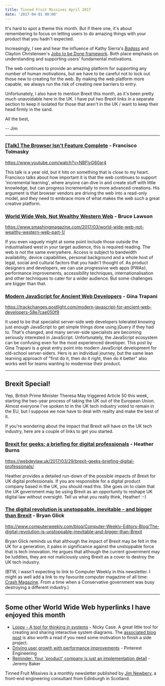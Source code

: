 ```yaml
---
title: Tinned Fruit Missives April 2017
date: '2017-04-01 00:00'
---
```


It's hard to spot a theme this month. But if there one, it's about remembering to focus on letting users to do amazing things with your product that you hadn't expected.

Increasingly, I see and hear the influence of Kathy Sierra's [_Badass_](https://www.amazon.co.uk/Badass-Making-Awesome-Kathy-Sierra/dp/1491919019) and Clayton Christensen's [Jobs to be Done framework](http://www.christenseninstitute.org/key-concepts/jobs-to-be-done/). Both place emphasis on understanding and supporting users' fundamental motivations.

The web continues to provide an amazing platform for supporting any number of human motivations, but we have to be careful not to lock out those new to creating for the web. By making the web platform more capable, we always run the risk of creating new barriers to entry.

Unfortunately, I also have to mention Brexit this month, as it's been pretty much unavoidable here in the UK. I have put two Brexit links in a separate section to keep it isolated for those that aren't in the UK / want to keep their head firmly in the sand.

All the best,

-- Jim

---

### [[Talk] The Browser Isn't Feature Complete](https://www.youtube.com/watch?v=NBFlyG60ar4) - Francisco Tolmasky

https://www.youtube.com/watch?v=NBFlyG60ar4

This talk is a year old, but it hits on something that is close to my heart. Francisco talks about how important it is that the web continues to support 'incremental learning', where anyone can dive in and create stuff with little knowledge, but can progress incrementally to more advanced creations. His argument is that browser vendors are driving the web into a read-only model, and they need to embrace more of what makes the web such a great creative platform.

### [World Wide Web, Not Wealthy Western Web](https://www.smashingmagazine.com/2017/03/world-wide-web-not-wealthy-western-web-part-1/) - Bruce Lawson

https://www.smashingmagazine.com/2017/03/world-wide-web-not-wealthy-western-web-part-1/

If you even vaguely might at some point include those outside the industrialised west in your target audience, this is required reading. The web is not the same everywhere. Access is subject to bandwidth availability, device capabilities, personal background and a whole host of legal, social and cultural factors that you hadn't thought of. As product designers and developers, we can use progressive web apps (PWAs), performance improvements, accessibility techniques, internationalisation and other techniques to cater for a wider audience. But some challenges are bigger than that.

### [Modern JavaScript for Ancient Web Developers](https://trackchanges.postlight.com/modern-javascript-for-ancient-web-developers-58e7cae050f9) - Gina Trapani

https://trackchanges.postlight.com/modern-javascript-for-ancient-web-developers-58e7cae050f9

It used to be that specialist server-side web developers tolerated knowing just enough JavaScript to get simple things done using jQuery if they had to. That's changed, and many server-side specialists are becoming seriously interested in JavaScript. Unfortunately, the JavaScript ecosystem can be confusing even for the most experienced developer. This post by Gina Trapani is a great entry point into modern JavaScript development for old-school server-siders. Hers is an individual journey, but the same lean learning approach of "first do it, then do it right, then do it better" also works well for teams wanting to modernise their product.

---

## Brexit Special!

Yep, British Prime Minister Theresa May triggered Article 50 this week, starting the two-year process of taking the UK out of the European Union. Almost everyone I've spoken to in the UK tech industry voted to remain in the EU, but I suppose we now have to deal with reality and make the best of it.

If you're wondering about the impact that Brexit will have on the UK tech industry, here are a couple of links to get you started.

### [Brexit for geeks: a briefing for digital professionals](https://webdevlaw.uk/2017/03/29/brexit-geeks-briefing-digital-professionals/) - Heather Burns

https://webdevlaw.uk/2017/03/29/brexit-geeks-briefing-digital-professionals/

Heather provides a detailed run-down of the possible impacts of Brexit for UK digital professionals. If you are responsible for a digital product company based in the UK, you should read this. She goes on to claim that the UK government may be using Brexit as an opportunity to reshape UK digital law without oversight. Tell us what you really think, Heather! :-)

### [The digital revolution is unstoppable, inevitable - and bigger than Brexit](http://www.computerweekly.com/blog/Computer-Weekly-Editors-Blog/The-digital-revolution-is-unstoppable-inevitable-and-bigger-than-Brexit) - Bryan Glick

http://www.computerweekly.com/blog/Computer-Weekly-Editors-Blog/The-digital-revolution-is-unstoppable-inevitable-and-bigger-than-Brexit

Bryan Glick reminds us that although the impact of Brexit may be felt in the UK for a generation, it pales in significance against the unstoppable force that is tech innovation. He argues that although the current government may be luddites, they are not maliciously using Brexit as a cover to destroy the UK tech industry.

(BTW, I wasn't expecting to link to Computer Weekly in this newsletter. I might as well add a link to my favourite computer magazine of all time: [Crash Magazine](https://archive.org/details/crash-magazine?&sort=date). From a time when a Conservative government was busy destroying a different industry.)

---

## Some other World Wide Web hyperlinks I have enjoyed this month

* [Loopy - A tool for thinking in systems](http://ncase.me/loopy/) - Nicky Case. A great little tool for creating and sharing interactive system diagrams. The [associated blog post](http://blog.ncase.me/loopy-a-post-mortem/) is also worth a read if you need some motivation to finish a side project.
* [Driving user growth with performance improvements](https://medium.com/@Pinterest_Engineering/driving-user-growth-with-performance-improvements-cfc50dafadd7) - Pinterest Engineering
* [Reminder: Your 'product' company is just an implementation detail](https://medium.com/from-the-start/building-a-feature-697344aefda2) - Jeremy Baker

Tinned Fruit Missives is a monthly newsletter published by [Jim Newbery](https://tinnedfruit.com), a front-end engineering consultant from Edinburgh in Scotland.
